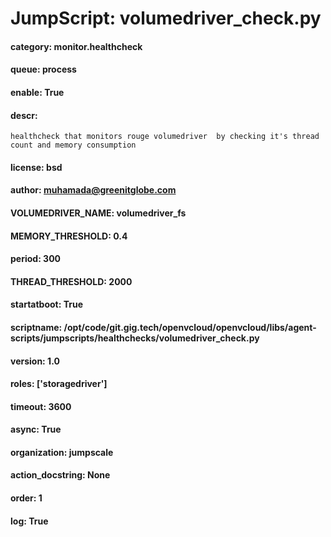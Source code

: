 
# JumpScript: volumedriver_check.py
        
#### category: monitor.healthcheck
#### queue: process
#### enable: True
#### descr: 
```
healthcheck that monitors rouge volumedriver  by checking it's thread count and memory consumption

```
#### license: bsd
#### author: muhamada@greenitglobe.com
#### VOLUMEDRIVER_NAME: volumedriver_fs
#### MEMORY_THRESHOLD: 0.4
#### period: 300
#### THREAD_THRESHOLD: 2000
#### startatboot: True
#### scriptname: /opt/code/git.gig.tech/openvcloud/openvcloud/libs/agent-scripts/jumpscripts/healthchecks/volumedriver_check.py
#### version: 1.0
#### roles: ['storagedriver']
#### timeout: 3600
#### async: True
#### organization: jumpscale
#### action_docstring: None
#### order: 1
#### log: True